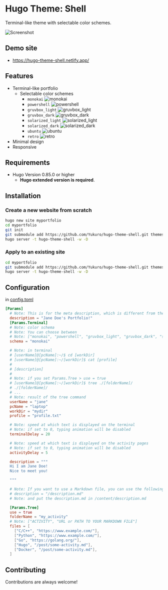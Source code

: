 # Hugo Theme: Shell
Terminal-like theme with selectable color schemes.

![Screenshot](https://github.com/Yukuro/hugo-theme-shell/blob/master/images/motion.gif?raw=true)

## Demo site
- https://hugo-theme-shell.netlify.app/

## Features
- Terminal-like portfolio
    - Selectable color schemes
        - `monokai`
        ![monokai](https://github.com/Yukuro/hugo-theme-shell/blob/master/images/monokai.png?raw=true)
        - `powershell`
        ![powershell](https://github.com/Yukuro/hugo-theme-shell/blob/master/images/powershell.png?raw=true)
        - `gruvbox_light`
        ![gruvbox_light](https://github.com/Yukuro/hugo-theme-shell/blob/master/images/gruvbox_light.png?raw=true)
        - `gruvbox_dark`
        ![gruvbox_dark](https://github.com/Yukuro/hugo-theme-shell/blob/master/images/gruvbox_dark.png?raw=true)
        - `solarized_light`
        ![solarized_light](https://github.com/Yukuro/hugo-theme-shell/blob/master/images/solarized_light.png?raw=true)
        - `solarized_dark`
        ![solarized_dark](https://github.com/Yukuro/hugo-theme-shell/blob/master/images/solarized_dark.png?raw=true)
        - `ubuntu`
        ![ubuntu](https://github.com/Yukuro/hugo-theme-shell/blob/master/images/ubuntu.png?raw=true)
        - `retro`
        ![retro](https://github.com/Yukuro/hugo-theme-shell/blob/master/images/retro.png?raw=true)
- Minimal design
- Responsive

## Requirements
- Hugo Version 0.85.0 or higher
    - **Hugo extended version is required**.

## Installation
### Create a new website from scratch
```bash
hugo new site myportfolio
cd myportfolio
git init
git submodule add https://github.com/Yukuro/hugo-theme-shell.git themes/hugo-theme-shell
hugo server -t hugo-theme-shell -w -D
```

### Apply to an existing site
```bash
cd myportfolio
git submodule add https://github.com/Yukuro/hugo-theme-shell.git themes/hugo-theme-shell
hugo server -t hugo-theme-shell -w -D
```

## Configuration
in [config.toml](config/_default/config.toml)
```toml
[Params]
  # Note: This is for the meta description, which is different from the "description" displayed in the terminal.
  description = "Jane Doe's Portfolio!"
  [Params.Terminal]
  # Note: color schema
  # Note: You can choose between
  # Note: ["monokai", "powershell", "gruvbox_light", "gruvbox_dark", "solarized_light", "solarized_dark", "ubuntu", "retro"]
  schema = "monokai"

  # Note: in terminal
  # [userName]@[pcName]:~/$ cd [workDir]
  # [userName]@[pcName]:~/[workDir]$ cat [profile]
  #
  # [description]
  #
  # Note: if you set Params.Tree > use = true
  # [userName]@[pcName]:~/[workDir]$ tree ./[folderName]/
  # ./[folderName]/
  # ...
  # Note: result of the tree command
  userName = "jane"
  pcName = "laptop"
  workDir = "mydir"
  profile = "profile.txt"

  # Note: speed at which text is displayed on the terminal
  # Note: if set to 0, typing animation will be disabled
  terminalDelay = 20

  # Note: speed at which text is displayed on the activity pages
  # Note: if set to 0, typing animation will be disabled
  activityDelay = 5

  description = """
  Hi I am Jane Doe!
  Nice to meet you!

  """

  # Note: If you want to use a Markdown file, you can use the following
  # description = "/description.md"
  # Note: and put the description.md in /content/description.md

  [Params.Tree]
  use = true
  folderName = "my_activity"
  # Note: ["ACTIVITY", "URL or PATH TO YOUR MARKDOWN FILE"]
  files = [ 
    ["C/C++", "https://www.example.com/"],
    ["Python", "https://www.example.com/"],
    ["Go", "https://golang.org/"],
    ["Hugo", "/post/some-activity.md"],
    ["Docker", "/post/some-activity.md"],
  ]
```

## Contributing
Contributions are always welcome!
